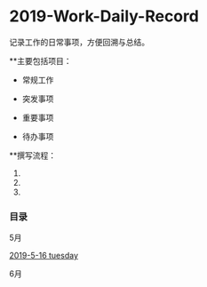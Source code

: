 # 2019-Work-Daily-Record

记录工作的日常事项，方便回溯与总结。

**主要包括项目：

- 常规工作

- 突发事项

- 重要事项

- 待办事项

**撰写流程：

1.

2.

3.

### 目录

5月

[2019-5-16 tuesday](chapter05（5月记录）.md)

6月
